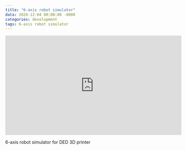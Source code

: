 ```yaml
---
title: "6-axis robot simulator"
data: 2020-12-04 00:00:00 -0000
categories: development 
tags: 6-axis robot simulator 
---
```


<!--
<iframe width="559" height="315" src="https://www.youtube.com/embed/Hf_YySQltoc" frameborder="0" allow="accelerometer; autoplay; encrypted-media; gyroscope; picture-in-picture" allowfullscreen></iframe>
-->

<iframe width="559" height="315" src="https://www.youtube.com/embed/JYbxKIDoVPI" frameborder="0" allow="accelerometer; autoplay; encrypted-media; gyroscope; picture-in-picture" allowfullscreen></iframe>

6-axis robot simulator for DED 3D printer
